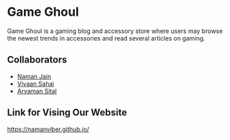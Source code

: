 
# Game Ghoul

Game Ghoul is a gaming blog and accessory store where users may browse the newest trends in accessories and read several articles on gaming.




## Collaborators

- [Naman Jain](https://www.github.com/namanviber)
- [Vivaan Sahai](https://github.com/vivaansahai)
- [Aryaman Sital](https://github.com/Aryamansital)


## Link for Vising Our Website

https://namanviber.github.io/

